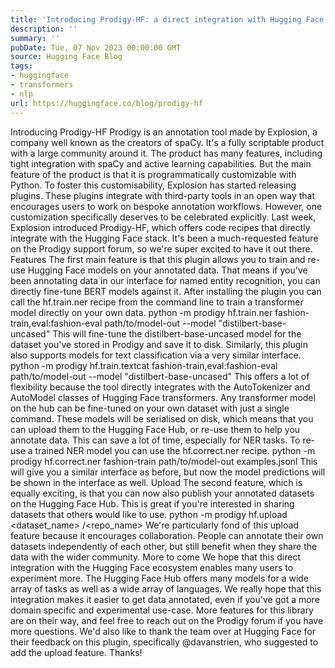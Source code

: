 ```yaml
---
title: 'Introducing Prodigy-HF: a direct integration with Hugging Face'
description: ''
summary: ''
pubDate: Tue, 07 Nov 2023 00:00:00 GMT
source: Hugging Face Blog
tags:
- huggingface
- transformers
- nlp
url: https://huggingface.co/blog/prodigy-hf
---
```


Introducing Prodigy-HF
Prodigy is an annotation tool made by Explosion, a company well known as the creators of spaCy. It's a fully scriptable product with a large community around it. The product has many features, including tight integration with spaCy and active learning capabilities. But the main feature of the product is that it is programmatically customizable with Python.
To foster this customisability, Explosion has started releasing plugins. These plugins integrate with third-party tools in an open way that encourages users to work on bespoke annotation workflows. However, one customization specifically deserves to be celebrated explicitly. Last week, Explosion introduced Prodigy-HF, which offers code recipes that directly integrate with the Hugging Face stack. It's been a much-requested feature on the Prodigy support forum, so we're super excited to have it out there.
Features
The first main feature is that this plugin allows you to train and re-use Hugging Face models on your annotated data. That means if you've been annotating data in our interface for named entity recognition, you can directly fine-tune BERT models against it.
After installing the plugin you can call the hf.train.ner
recipe from the command line to train a transformer model directly on your own data.
python -m prodigy hf.train.ner fashion-train,eval:fashion-eval path/to/model-out --model "distilbert-base-uncased"
This will fine-tune the distilbert-base-uncased
model for the dataset you've stored in Prodigy and save it to disk. Similarly, this plugin also supports models for text classification via a very similar interface.
python -m prodigy hf.train.textcat fashion-train,eval:fashion-eval path/to/model-out --model "distilbert-base-uncased"
This offers a lot of flexibility because the tool directly integrates with the AutoTokenizer
and AutoModel
classes of Hugging Face transformers. Any transformer model on the hub can be fine-tuned on your own dataset with just a single command. These models will be serialised on disk, which means that you can upload them to the Hugging Face Hub, or re-use them to help you annotate data. This can save a lot of time, especially for NER tasks. To re-use a trained NER model you can use the hf.correct.ner
recipe.
python -m prodigy hf.correct.ner fashion-train path/to/model-out examples.jsonl
This will give you a similar interface as before, but now the model predictions will be shown in the interface as well.
Upload
The second feature, which is equally exciting, is that you can now also publish your annotated datasets on the Hugging Face Hub. This is great if you're interested in sharing datasets that others would like to use.
python -m prodigy hf.upload <dataset_name> <username>/<repo_name>
We're particularly fond of this upload feature because it encourages collaboration. People can annotate their own datasets independently of each other, but still benefit when they share the data with the wider community.
More to come
We hope that this direct integration with the Hugging Face ecosystem enables many users to experiment more. The Hugging Face Hub offers many models for a wide array of tasks as well as a wide array of languages. We really hope that this integration makes it easier to get data annotated, even if you've got a more domain specific and experimental use-case.
More features for this library are on their way, and feel free to reach out on the Prodigy forum if you have more questions.
We'd also like to thank the team over at Hugging Face for their feedback on this plugin, specifically @davanstrien, who suggested to add the upload feature. Thanks!